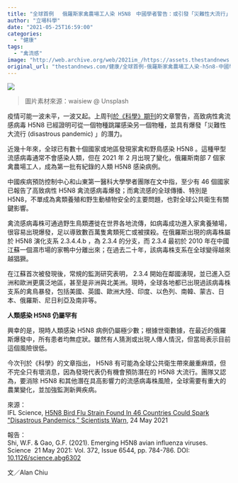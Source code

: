 ```yaml
---
title: "全球首例 　俄羅斯家禽農場工人染 H5N8　中國學者警告：或引發「災難性大流行」"
author: "立場科學"
date: "2021-05-25T16:59:00"
categories:
  - "健康"
tags:
  - "禽流感"
image: "http://web.archive.org/web/2021im_/https://assets.thestandnews.com/media/photos/16-1020copy_Axwtg.png"
original_url: "thestandnews.com/健康/全球首例-俄羅斯家禽農場工人染-h5n8-中國學者警告-或引發-災難性大流行"
---
```

![](http://web.archive.org/web/2021im_/https://assets.thestandnews.com/media/photos/16-1020copy_Axwtg.png)
> 圖片素材來源：waisiew @ Unsplash

疫情可能一波未平，一波又起。上周刊[於《科學》期刊](http://web.archive.org/web/20211229064020/https://science.sciencemag.org/content/372/6544/784)的文章警告，高致病性禽流感病毒 H5N8 已經證明可從一個物種跳躍感染另一個物種，並具有爆發「災難性大流行 (disastrous pandemic) 」的潛力。

近幾十年來，全球已有數十個國家或地區發現家禽和野鳥感染 H5N8 。這種甲型流感病毒通常不會感染人類，但在 2021 年 2 月出現了變化，俄羅斯南部 7 個家禽農場工人，成為第一批有紀錄的人類 H5N8 感染病例。

中國疾病預防控制中心和山東第一醫科大學學者團隊在文中指，至少有 46 個國家已報告了高致病性 H5N8 禽流感病毒爆發；而禽流感的全球傳播、特別是 H5N8，不單成為禽類養殖和野生動植物安全的主要問題，也對全球公共衛生有關鍵影響。

禽流感病毒株可通過野生鳥類遷徙在世界各地流傳，如病毒成功進入家禽養殖場，很容易出現爆發，足以導致數百萬隻禽類死亡或被撲殺。在俄羅斯出現的病毒株屬於 H5N8 演化支系 2.3.4.4.b ，為 2.3.4 的分支，而 2.3.4 最初於 2010 年在中國江蘇一個濕市場的家鴨中分離出來；在過去二十年，該病毒株支系在全球變得越來越猖獗。

在江蘇首次被發現後，常規的監測研究表明， 2.3.4 開始在鄰國湧現，並已進入亞洲和歐洲更廣泛地區，甚至是非洲與北美洲。現時，全球各地都已出現過該病毒株支系的禽鳥暴發，包括美國、英國、歐洲大陸、印度、以色列、南韓、蒙古、日本、俄羅斯、尼日利亞及南非等。

**人類感染 H5N8 仍屬罕有**

興幸的是，現時人類感染 H5N8 病例仍屬極少數；根據世衛數據，在最近的俄羅斯爆發中，所有患者均無症狀。雖然有人猜測或出現人傳人情況，但當局表示目前這個風險很低。

今次刊於《科學》的文章指出， H5N8 有可能為全球公共衛生帶來嚴重麻煩，但不完全只有壞消息，因為發現代表仍有機會預防潛在的 H5N8 大流行。團隊又認為，要消除 H5N8 和其他潛在具高影響力的流感病毒株風險，全球需要有重大的農業變化，並加強監測新興疾病。

來源：  
IFL Science, [H5N8 Bird Flu Strain Found In 46 Countries Could Spark "Disastrous Pandemics,” Scientists Warn](http://web.archive.org/web/20211229064020/https://www.iflscience.com/health-and-medicine/h5n8-bird-flu-strain-found-in-46-countries-could-spark-disastrous-pandemics-scientists-warn/), 24 May 2021

報告：  
Shi, W.F. & Gao, G.F. (2021). Emerging H5N8 avian influenza viruses. Science  21 May 2021: Vol. 372, Issue 6544, pp. 784-786. DOI: [10.1126/science.abg6302](http://web.archive.org/web/20211229064020/https://science.sciencemag.org/content/372/6544/784)

文／Alan Chiu